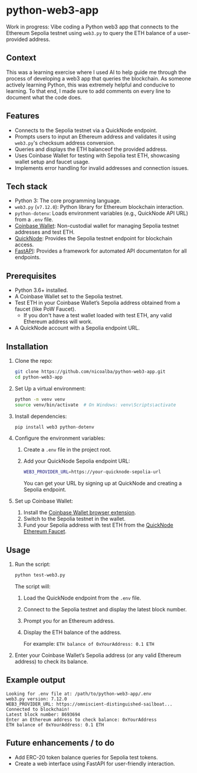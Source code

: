 # python-web3-app

Work in progress: Vibe coding a Python web3 app that connects to the Ethereum Sepolia testnet using `web3.py` to query the ETH balance of a user-provided address. 

## Context

This was a learning exercise where I used AI to help guide me through the process of developing a web3 app that queries the blockchain. As someone actively learning Python, this was extremely helpful and conducive to learning. To that end, I made sure to add comments on every line to document what the code does.

## Features

- Connects to the Sepolia testnet via a QuickNode endpoint.
- Prompts users to input an Ethereum address and validates it using `web3.py`'s checksum address conversion.
- Queries and displays the ETH balanceof the provided address.
- Uses Coinbase Wallet for testing with Sepolia test ETH, showcasing wallet setup and faucet usage.
- Implements error handling for invalid addresses and connection issues.

## Tech stack

- Python 3: The core programming language.
- `web3.py` (`v7.12.0`): Python library for Ethereum blockchain interaction.
- `python-dotenv`: Loads environment variables (e.g., QuickNode API URL) from a `.env` file.
- [Coinbase Wallet](https://www.coinbase.com/blog/coinbase-wallet-is-now-available-as-a-standalone-browser-extension): Non-custodial wallet for managing Sepolia testnet addresses and test ETH.
- [QuickNode](https://www.quicknode.com/): Provides the Sepolia testnet endpoint for blockchain access.
- [FastAPI](https://fastapi.tiangolo.com/): Provides a framework for automated API documentaton for all endpoints.

## Prerequisites

- Python 3.6+ installed.
- A Coinbase Wallet set to the Sepolia testnet.
- Test ETH in your Coinbase Wallet’s Sepolia address obtained from a faucet (like PoW Faucet).
  - If you don't have a test wallet loaded with test ETH, any valid Ethereum address will work.
- A QuickNode account with a Sepolia endpoint URL.

## Installation

1. Clone the repo:

    ```bash
    git clone https://github.com/nicoalba/python-web3-app.git
    cd python-web3-app
    ```

2. Set Up a virtual environment:

    ```bash
    python -m venv venv
    source venv/bin/activate  # On Windows: venv\Scripts\activate
    ```

3. Install dependencies:

    ```bash
    pip install web3 python-dotenv
    ```

4. Configure the environment variables:

    1. Create a `.env` file in the project root.
    2. Add your QuickNode Sepolia endpoint URL:

        ```bash
        WEB3_PROVIDER_URL=https://your-quicknode-sepolia-url
        ```
    
       You can get your URL by signing up at QuickNode and creating a Sepolia endpoint.

5. Set up Coinbase Wallet:

    1. Install the [Coinbase Wallet browser extension](coinbase.com/wallet).
    2. Switch to the Sepolia testnet in the wallet.
    3. Fund your Sepolia address with test ETH from the [QuickNode Ethereum Faucet](https://faucet.quicknode.com/ethereum).

## Usage

1. Run the script:

    ```bash
    python test-web3.py
    ```
    
    The script will:

    1. Load the QuickNode endpoint from the `.env` file.
    2. Connect to the Sepolia testnet and display the latest block number.
    3. Prompt you for an Ethereum address.
    4. Display the ETH balance of the address.

       For example: `ETH balance of 0xYourAddress: 0.1 ETH`

  2. Enter your Coinbase Wallet’s Sepolia address (or any valid Ethereum address) to check its balance.

## Example output

```plain
Looking for .env file at: /path/to/python-web3-app/.env
web3.py version: 7.12.0
WEB3_PROVIDER_URL: https://omniscient-distinguished-sailboat...
Connected to blockchain!
Latest block number: 8693694
Enter an Ethereum address to check balance: 0xYourAddress
ETH balance of 0xYourAddress: 0.1 ETH
```

## Future enhancements / to do

- Add ERC-20 token balance queries for Sepolia test tokens.
- Create a web interface using FastAPI for user-friendly interaction.

